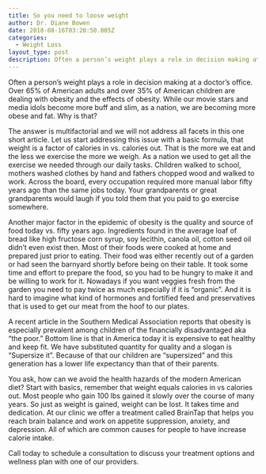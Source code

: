 ```yaml
---
title: So you need to loose weight
author: Dr. Diane Bowen
date: 2018-08-16T03:20:50.805Z
categories:
  - Weight Loss
layout_type: post
description: Often a person’s weight plays a role in decision making at a doctor’s office. Over 65% of American adults and over 35% of American children are dealing with obesity and the effects of obesity.
---
```


Often a person’s weight plays a role in decision making at a doctor’s office. Over 65% of American adults and over 35% of American children are dealing with obesity and the effects of obesity. While our movie stars and media idols become more buff and slim, as a nation, we are becoming more obese and fat. Why is that?

The answer is multifactorial and we will not address all facets in this one short article. Let us start addressing this issue with a basic formula, that weight is a factor of calories in vs. calories out. That is the more we eat and the less we exercise the more we weigh. As a nation we used to get all the exercise we needed through our daily tasks. Children walked to school, mothers washed clothes by hand and fathers chopped wood and walked to work. Across the board, every occupation required more manual labor fifty years ago than the same jobs today. Your grandparents or great grandparents would laugh if you told them that you paid to go exercise somewhere.

Another major factor in the epidemic of obesity is the quality and source of food today vs. fifty years ago. Ingredients found in the average loaf of bread like high fructose corn syrup, soy lecithin, canola oil, cotton seed oil didn’t even exist then. Most of their foods were cooked at home and prepared just prior to eating. Their food was either recently out of a garden or had seen the barnyard shortly before being on their table. It took some time and effort to prepare the food, so you had to be hungry to make it and be willing to work for it. Nowadays if you want veggies fresh from the garden you need to pay twice as much especially if it is “organic”. And it is hard to imagine what kind of hormones and fortified feed and preservatives that is used to get our meat from the hoof to our plates.

A recent article in the Southern Medical Association reports that obesity is especially prevalent among children of the financially disadvantaged aka “the poor.” Bottom line is that in America today it is expensive to eat healthy and keep fit. We have substituted quantity for quality and a slogan is “Supersize it”. Because of that our children are “supersized” and this generation has a lower life expectancy than that of their parents.

You ask, how can we avoid the health hazards of the modern American diet? Start with basics, remember that weight equals calories in vs calories out. Most people who gain 100 lbs gained it slowly over the course of many years. So just as weight is gained, weight can be lost. It takes time and dedication. At our clinic we offer a treatment called BrainTap that helps you reach brain balance and work on appetite suppression, anxiety, and depression. All of which are common causes for people to have increase calorie intake.

Call today to schedule a consultation to discuss your treatment options and wellness plan
with one of our providers.
